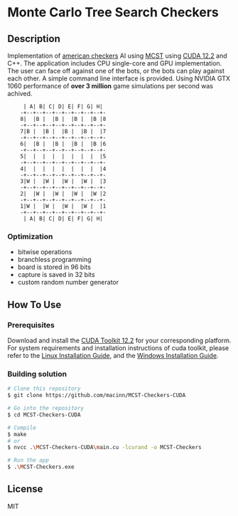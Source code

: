 # Monte Carlo Tree Search Checkers

## Description
Implementation of [american checkers](https://www.usacheckers.com/) AI using [MCST](https://en.wikipedia.org/wiki/Monte_Carlo_tree_search) using [CUDA 12.2](https://developer.nvidia.com/cuda-downloads) and C++. The application includes CPU single-core and GPU implementation. The user can face off against one of the bots, or the bots can play against each other. 
A simple command line interface is provided. Using NVIDIA GTX 1060 performance of **over 3 million** game simulations per second was achived.

         | A| B| C| D| E| F| G| H|
        -+--+--+--+--+--+--+--+--+-
        8|  |B |  |B |  |B |  |B |8
        -+--+--+--+--+--+--+--+--+-
        7|B |  |B |  |B |  |B |  |7
        -+--+--+--+--+--+--+--+--+-
        6|  |B |  |B |  |B |  |B |6
        -+--+--+--+--+--+--+--+--+-
        5|  |  |  |  |  |  |  |  |5
        -+--+--+--+--+--+--+--+--+-
        4|  |  |  |  |  |  |  |  |4
        -+--+--+--+--+--+--+--+--+-
        3|W |  |W |  |W |  |W |  |3
        -+--+--+--+--+--+--+--+--+-
        2|  |W |  |W |  |W |  |W |2
        -+--+--+--+--+--+--+--+--+-
        1|W |  |W |  |W |  |W |  |1
        -+--+--+--+--+--+--+--+--+-
         | A| B| C| D| E| F| G| H|

### Optimization
  - bitwise operations
  - branchless programming
  - board is stored in 96 bits
  - capture is saved in 32 bits
  - custom random number generator
  
## How To Use

### Prerequisites

Download and install the [CUDA Toolkit 12.2](https://developer.nvidia.com/cuda-downloads) for your corresponding platform.
For system requirements and installation instructions of cuda toolkit, please refer to the [Linux Installation Guide](http://docs.nvidia.com/cuda/cuda-installation-guide-linux/), and the [Windows Installation Guide](http://docs.nvidia.com/cuda/cuda-installation-guide-microsoft-windows/index.html).

### Building solution

```bash
# Clone this repository
$ git clone https://github.com/macinn/MCST-Checkers-CUDA

# Go into the repository
$ cd MCST-Checkers-CUDA

# Compile
$ make
# or
$ nvcc .\MCST-Checkers-CUDA\main.cu -lcurand -o MCST-Checkers

# Run the app
$ .\MCST-Checkers.exe
```

## License
MIT

